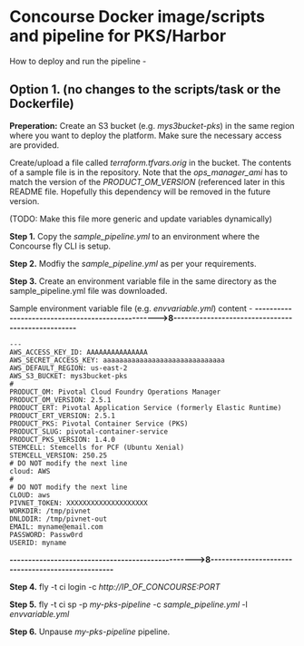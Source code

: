 # Concourse Docker image/scripts and pipeline for PKS/Harbor

How to deploy and run the pipeline - 

## **Option 1. (no changes to the scripts/task or the Dockerfile)**

**Preperation:** Create an S3 bucket (e.g. *mys3bucket-pks*) in the same region where you want to deploy the platform. Make sure the necessary access are provided. 

Create/upload a file called *terraform.tfvars.orig* in the bucket. The contents of a sample file is in the repository. Note that the *ops_manager_ami* has to match the version of the *PRODUCT_OM_VERSION* (referenced later in this README file. Hopefully this dependency will be removed in the future version. 

(TODO: Make this file more generic and update variables dynamically) 


**Step 1.** Copy the *sample_pipeline.yml* to an environment where the Concourse fly CLI is setup. 

**Step 2.** Modfiy the *sample_pipeline.yml* as per your requirements. 

**Step 3.** Create an environment variable file in the same directory as the sample_pipeline.yml file was downloaded. 


Sample environment variable file (e.g. *envvariable.yml*) content - 
**-------------------------------------------------->8--------------------------------------------------**
```
---
AWS_ACCESS_KEY_ID: AAAAAAAAAAAAAAA
AWS_SECRET_ACCESS_KEY: aaaaaaaaaaaaaaaaaaaaaaaaaaaaaa
AWS_DEFAULT_REGION: us-east-2
AWS_S3_BUCKET: mys3bucket-pks
#
PRODUCT_OM: Pivotal Cloud Foundry Operations Manager
PRODUCT_OM_VERSION: 2.5.1
PRODUCT_ERT: Pivotal Application Service (formerly Elastic Runtime)
PRODUCT_ERT_VERSION: 2.5.1
PRODUCT_PKS: Pivotal Container Service (PKS)
PRODUCT_SLUG: pivotal-container-service
PRODUCT_PKS_VERSION: 1.4.0
STEMCELL: Stemcells for PCF (Ubuntu Xenial)
STEMCELL_VERSION: 250.25
# DO NOT modify the next line
cloud: AWS
#
# DO NOT modify the next line
CLOUD: aws
PIVNET_TOKEN: XXXXXXXXXXXXXXXXXXXX
WORKDIR: /tmp/pivnet
DNLDDIR: /tmp/pivnet-out
EMAIL: myname@email.com
PASSWORD: Passw0rd
USERID: myname
```
**-------------------------------------------------->8--------------------------------------------------**

**Step 4.** fly -t ci login -c *http://IP_OF_CONCOURSE:PORT*

**Step 5.** fly -t ci sp -p *my-pks-pipeline* -c *sample_pipeline.yml* -l *envvariable.yml*

**Step 6.** Unpause *my-pks-pipeline* pipeline. 
